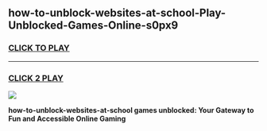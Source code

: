 
## how-to-unblock-websites-at-school-Play-Unblocked-Games-Online-s0px9
<h3>
<a href="https://premium76.site?title=how-to-unblock-websites-at-school&ref=25A">CLICK TO PLAY</a></h3>
<hr>

<h3>
<a href="https://premium76.site?title=how-to-unblock-websites-at-school&ref=25A">CLICK 2 PLAY</a>
  
</h3>

<a href="https://premium76.site?title=how-to-unblock-websites-at-school&ref=25A"><img src="https://clearcache.store/games.png"></a>


**how-to-unblock-websites-at-school games unblocked: Your Gateway to Fun and Accessible Online Gaming**
